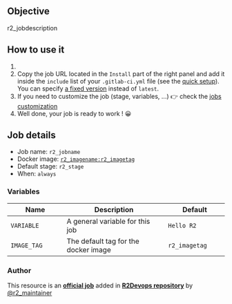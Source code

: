 ## Objective

r2_jobdescription

## How to use it

1. <Your steps>
1. Copy the job URL located in the `Install` part of the right panel and add it inside the `include` list of your `.gitlab-ci.yml` file (see the [quick setup](/use-the-hub/#quick-setup)). You can specify [a fixed version](#changelog) instead of `latest`.
1. If you need to customize the job (stage, variables, ...) 👉 check the [jobs
   customization](/use-the-hub/#jobs-customization)
1. Well done, your job is ready to work ! 😀

## Job details

* Job name: `r2_jobname`
* Docker image:
[`r2_imagename:r2_imagetag`](https://hub.docker.com/r/_/r2_imagename)
* Default stage: `r2_stage`
* When: `always`

### Variables

| Name | Description | Default |
| ---- | ----------- | ------- |
| `VARIABLE` <img width=100/> | A general variable for this job <img width=175/>| `Hello R2` <img width=100/>|
| `IMAGE_TAG` | The default tag for the docker image | `r2_imagetag` |

### Author
This resource is an **[official job](https://docs.r2devops.io/faq-labels/)** added in [**R2Devops repository**](https://gitlab.com/r2devops/hub) by [@r2_maintainer](https://gitlab.com/r2_maintainer)